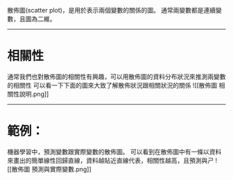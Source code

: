 散佈圖(scatter plot)，是用於表示兩個變數的關係的圖。
通常兩變數都是連續變數，且圖為二維。
- - -
# 相關性
通常我們也對散佈圖的相關性有興趣，可以用散佈圖的資料分布狀況來推測兩變數的相關性
可以看一下下面的圖來大致了解散佈狀況跟相關狀況的關係
![[散佈圖 相關性說明.png]]
- - -
# 範例：
機器學習中，預測變數跟實際變數的散佈圖。
可以看到在散佈圖中有一條以資料來畫出的簡單線性回歸直線，資料越貼近直線代表，相關性越高，且預測與ㄕ
![[散佈圖 預測與實際變數.png]]

